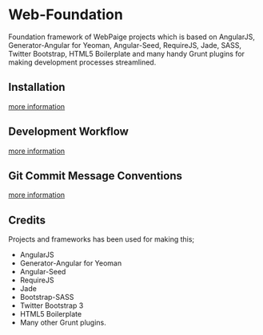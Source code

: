 # Web-Foundation

Foundation framework of WebPaige projects which is based on AngularJS, Generator-Angular for Yeoman, Angular-Seed, RequireJS, Jade, SASS, Twitter Bootstrap, HTML5 Boilerplate and many handy Grunt plugins for making development processes streamlined.


## Installation
[more information](https://github.com/askcs/web-foundation/wiki/Installation)

## Development Workflow
[more information](https://github.com/askcs/web-foundation/wiki/Development-workflow)

## Git Commit Message Conventions
[more information](https://github.com/askcs/web-foundation/wiki/Git-Commit-Message-Conventions)

## Credits
Projects and frameworks has been used for making this;

* AngularJS
* Generator-Angular for Yeoman
* Angular-Seed
* RequireJS
* Jade
* Bootstrap-SASS
* Twitter Bootstrap 3
* HTML5 Boilerplate
* Many other Grunt plugins.